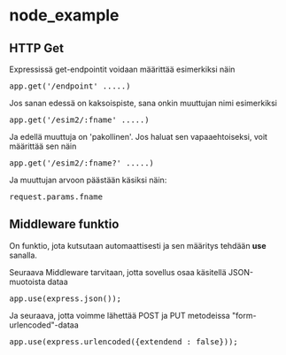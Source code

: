# node_example

## HTTP Get

Expressissä get-endpointit voidaan määrittää esimerkiksi näin 
<pre>
app.get('/endpoint' .....)
</pre>
Jos sanan edessä on kaksoispiste, sana onkin muuttujan nimi esimerkiksi
<pre>
app.get('/esim2/:fname' .....)
</pre>
Ja edellä muuttuja on 'pakollinen'. Jos haluat sen vapaaehtoiseksi, voit 
määrittää sen näin 
<pre>
app.get('/esim2/:fname?' .....)
</pre>
Ja muuttujan arvoon päästään käsiksi näin:
<pre>
request.params.fname
</pre>

## Middleware funktio

On funktio, jota kutsutaan automaattisesti ja sen määritys tehdään
**use** sanalla.

Seuraava Middleware tarvitaan, jotta sovellus osaa käsitellä JSON-muotoista dataa
<pre>
app.use(express.json());
</pre>
Ja seuraava, jotta voimme lähettää POST ja PUT metodeissa "form-urlencoded"-dataa
<pre>
app.use(express.urlencoded({extendend : false}));
</pre>